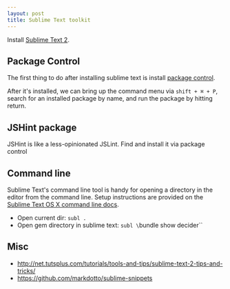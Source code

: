 ```yaml
---
layout: post
title: Sublime Text toolkit
---
```


Install [Sublime Text 2](http://www.sublimetext.com/2).

## Package Control

The first thing to do after installing sublime text is install [package control](http://wbond.net/sublime_packages/package_control).

After it's installed, we can bring up the command menu via `shift + ⌘ + P`, search for an installed package by name, and run the package by hitting return.

## JSHint package

JSHint is like a less-opinionated JSLint. Find and install it via package control

## Command line

Sublime Text's command line tool is handy for opening a directory in the editor from the command line. Setup instructions are provided on the [Sublime Text OS X command line docs](http://www.sublimetext.com/docs/2/osx_command_line.html).

* Open current dir: `subl .`
* Open gem directory in sublime text: `subl \`bundle show decider\``

## Misc

* http://net.tutsplus.com/tutorials/tools-and-tips/sublime-text-2-tips-and-tricks/
* https://github.com/markdotto/sublime-snippets